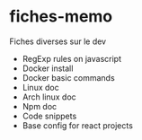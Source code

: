 # fiches-memo
Fiches diverses sur le dev

- RegExp rules on javascript
- Docker install
- Docker basic commands
- Linux doc
- Arch linux doc
- Npm doc
- Code snippets
- Base config for react projects
